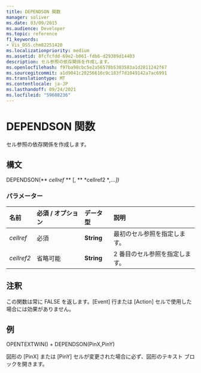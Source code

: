 ```yaml
---
title: DEPENDSON 関数
manager: soliver
ms.date: 03/09/2015
ms.audience: Developer
ms.topic: reference
f1_keywords:
- Vis_DSS.chm82251420
ms.localizationpriority: medium
ms.assetid: 8fcfcfdd-69e2-b061-fdb6-d29389d14403
description: セル参照の依存関係を作成します。
ms.openlocfilehash: f97ba98cbc5e2a56578b5303583a1d2811242f67
ms.sourcegitcommit: a1d9041c20256616c9c183f7d1049142a7ac6991
ms.translationtype: MT
ms.contentlocale: ja-JP
ms.lasthandoff: 09/24/2021
ms.locfileid: "59608236"
---
```

# <a name="dependson-function"></a>DEPENDSON 関数

セル参照の依存関係を作成します。
  
## <a name="syntax"></a>構文

DEPENDSON(** *cellref* ** [, ** *cellref2 **,...])* 
  
### <a name="parameters"></a>パラメーター

|**名前**|**必須 / オプション**|**データ型**|**説明**|
|:-----|:-----|:-----|:-----|
| _cellref_ <br/> |必須  <br/> |**String** <br/> |最初のセル参照を指定します。  <br/> |
| _cellref2_ <br/> |省略可能  <br/> |**String** <br/> |2 番目のセル参照を指定します。  <br/> |
   
## <a name="remarks"></a>注釈

この関数は常に FALSE を返します。[Event] 行または [Action] セルで使用した場合には効果がありません。 
  
## <a name="example"></a>例

OPENTEXTWIN() + DEPENDSON(PinX,PinY) 
  
図形の [PinX] または [PinY] セルが変更された場合に必ず、図形のテキスト ブロックを開きます。 
  

